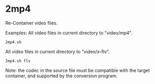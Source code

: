 # 2mp4
Re-Container video files.

Examples:
All video files in current directory to "video/mp4".
```
2mp4.sh
```
All video files in current directory to "video/x-flv".
```
2mp4.sh flv
```

Note: the codec in the source file must be compatible with the target container, and supported by the conversion program. 



